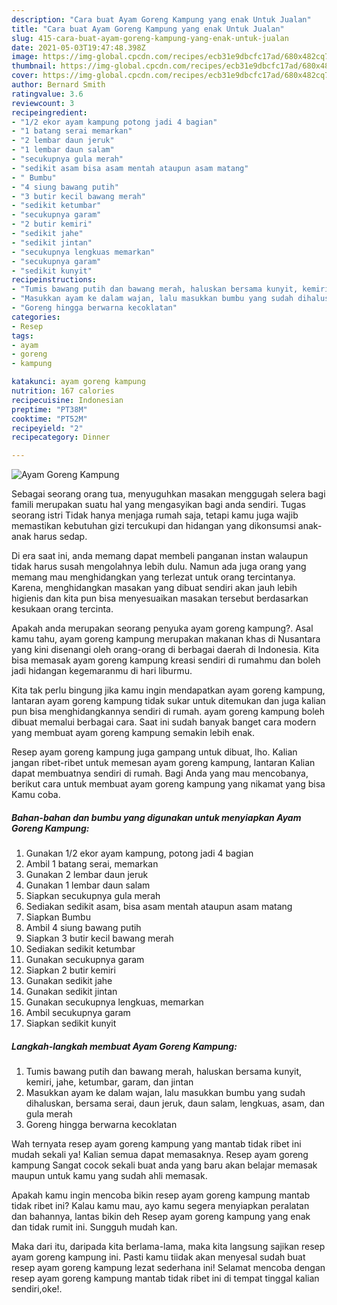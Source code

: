 ```yaml
---
description: "Cara buat Ayam Goreng Kampung yang enak Untuk Jualan"
title: "Cara buat Ayam Goreng Kampung yang enak Untuk Jualan"
slug: 415-cara-buat-ayam-goreng-kampung-yang-enak-untuk-jualan
date: 2021-05-03T19:47:48.398Z
image: https://img-global.cpcdn.com/recipes/ecb31e9dbcfc17ad/680x482cq70/ayam-goreng-kampung-foto-resep-utama.jpg
thumbnail: https://img-global.cpcdn.com/recipes/ecb31e9dbcfc17ad/680x482cq70/ayam-goreng-kampung-foto-resep-utama.jpg
cover: https://img-global.cpcdn.com/recipes/ecb31e9dbcfc17ad/680x482cq70/ayam-goreng-kampung-foto-resep-utama.jpg
author: Bernard Smith
ratingvalue: 3.6
reviewcount: 3
recipeingredient:
- "1/2 ekor ayam kampung potong jadi 4 bagian"
- "1 batang serai memarkan"
- "2 lembar daun jeruk"
- "1 lembar daun salam"
- "secukupnya gula merah"
- "sedikit asam bisa asam mentah ataupun asam matang"
- " Bumbu"
- "4 siung bawang putih"
- "3 butir kecil bawang merah"
- "sedikit ketumbar"
- "secukupnya garam"
- "2 butir kemiri"
- "sedikit jahe"
- "sedikit jintan"
- "secukupnya lengkuas memarkan"
- "secukupnya garam"
- "sedikit kunyit"
recipeinstructions:
- "Tumis bawang putih dan bawang merah, haluskan bersama kunyit, kemiri, jahe, ketumbar, garam, dan jintan"
- "Masukkan ayam ke dalam wajan, lalu masukkan bumbu yang sudah dihaluskan, bersama serai, daun jeruk, daun salam, lengkuas, asam, dan gula merah"
- "Goreng hingga berwarna kecoklatan"
categories:
- Resep
tags:
- ayam
- goreng
- kampung

katakunci: ayam goreng kampung 
nutrition: 167 calories
recipecuisine: Indonesian
preptime: "PT38M"
cooktime: "PT52M"
recipeyield: "2"
recipecategory: Dinner

---
```



![Ayam Goreng Kampung](https://img-global.cpcdn.com/recipes/ecb31e9dbcfc17ad/680x482cq70/ayam-goreng-kampung-foto-resep-utama.jpg)

Sebagai seorang orang tua, menyuguhkan masakan menggugah selera bagi famili merupakan suatu hal yang mengasyikan bagi anda sendiri. Tugas seorang istri Tidak hanya menjaga rumah saja, tetapi kamu juga wajib memastikan kebutuhan gizi tercukupi dan hidangan yang dikonsumsi anak-anak harus sedap.

Di era  saat ini, anda memang dapat membeli panganan instan walaupun tidak harus susah mengolahnya lebih dulu. Namun ada juga orang yang memang mau menghidangkan yang terlezat untuk orang tercintanya. Karena, menghidangkan masakan yang dibuat sendiri akan jauh lebih higienis dan kita pun bisa menyesuaikan masakan tersebut berdasarkan kesukaan orang tercinta. 



Apakah anda merupakan seorang penyuka ayam goreng kampung?. Asal kamu tahu, ayam goreng kampung merupakan makanan khas di Nusantara yang kini disenangi oleh orang-orang di berbagai daerah di Indonesia. Kita bisa memasak ayam goreng kampung kreasi sendiri di rumahmu dan boleh jadi hidangan kegemaranmu di hari liburmu.

Kita tak perlu bingung jika kamu ingin mendapatkan ayam goreng kampung, lantaran ayam goreng kampung tidak sukar untuk ditemukan dan juga kalian pun bisa menghidangkannya sendiri di rumah. ayam goreng kampung boleh dibuat memalui berbagai cara. Saat ini sudah banyak banget cara modern yang membuat ayam goreng kampung semakin lebih enak.

Resep ayam goreng kampung juga gampang untuk dibuat, lho. Kalian jangan ribet-ribet untuk memesan ayam goreng kampung, lantaran Kalian dapat membuatnya sendiri di rumah. Bagi Anda yang mau mencobanya, berikut cara untuk membuat ayam goreng kampung yang nikamat yang bisa Kamu coba.

<!--inarticleads1-->

##### Bahan-bahan dan bumbu yang digunakan untuk menyiapkan Ayam Goreng Kampung:

1. Gunakan 1/2 ekor ayam kampung, potong jadi 4 bagian
1. Ambil 1 batang serai, memarkan
1. Gunakan 2 lembar daun jeruk
1. Gunakan 1 lembar daun salam
1. Siapkan secukupnya gula merah
1. Sediakan sedikit asam, bisa asam mentah ataupun asam matang
1. Siapkan  Bumbu
1. Ambil 4 siung bawang putih
1. Siapkan 3 butir kecil bawang merah
1. Sediakan sedikit ketumbar
1. Gunakan secukupnya garam
1. Siapkan 2 butir kemiri
1. Gunakan sedikit jahe
1. Gunakan sedikit jintan
1. Gunakan secukupnya lengkuas, memarkan
1. Ambil secukupnya garam
1. Siapkan sedikit kunyit




<!--inarticleads2-->

##### Langkah-langkah membuat Ayam Goreng Kampung:

1. Tumis bawang putih dan bawang merah, haluskan bersama kunyit, kemiri, jahe, ketumbar, garam, dan jintan
1. Masukkan ayam ke dalam wajan, lalu masukkan bumbu yang sudah dihaluskan, bersama serai, daun jeruk, daun salam, lengkuas, asam, dan gula merah
1. Goreng hingga berwarna kecoklatan




Wah ternyata resep ayam goreng kampung yang mantab tidak ribet ini mudah sekali ya! Kalian semua dapat memasaknya. Resep ayam goreng kampung Sangat cocok sekali buat anda yang baru akan belajar memasak maupun untuk kamu yang sudah ahli memasak.

Apakah kamu ingin mencoba bikin resep ayam goreng kampung mantab tidak ribet ini? Kalau kamu mau, ayo kamu segera menyiapkan peralatan dan bahannya, lantas bikin deh Resep ayam goreng kampung yang enak dan tidak rumit ini. Sungguh mudah kan. 

Maka dari itu, daripada kita berlama-lama, maka kita langsung sajikan resep ayam goreng kampung ini. Pasti kamu tiidak akan menyesal sudah buat resep ayam goreng kampung lezat sederhana ini! Selamat mencoba dengan resep ayam goreng kampung mantab tidak ribet ini di tempat tinggal kalian sendiri,oke!.

